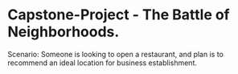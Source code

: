 # Capstone-Project - The Battle of Neighborhoods.
Scenario: Someone is looking to open a restaurant, and plan is to recommend an ideal location for business establishment.
